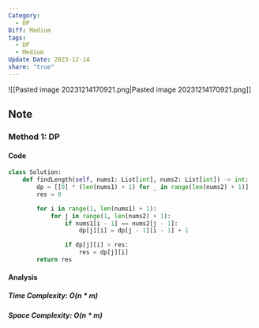 ```yaml
---
Category:
  - DP
Diff: Medium
tags:
  - DP
  - Medium
Update Date: 2023-12-14
share: "true"
---
```


![[Pasted image 20231214170921.png|Pasted image 20231214170921.png]]
## Note

### Method 1: DP

#### Code
```python
class Solution:
    def findLength(self, nums1: List[int], nums2: List[int]) -> int:
        dp = [[0] * (len(nums1) + 1) for _ in range(len(nums2) + 1)]
        res = 0

        for i in range(1, len(nums1) + 1):
            for j in range(1, len(nums2) + 1):
                if nums1[i - 1] == nums2[j - 1]:
                    dp[j][i] = dp[j - 1][i - 1] + 1

                if dp[j][i] > res:
                    res = dp[j][i]
        return res
```
#### Analysis
##### Time Complexity: $O(n * m)$
##### Space Complexity: $O(n * m)$

